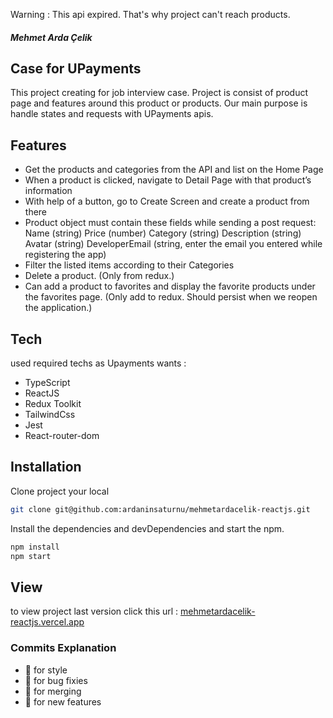 Warning : This api expired. That's why project can't reach products.

##### Mehmet Arda Çelik

## Case for UPayments

This project creating for job interview case. Project is consist of product page and features around this product or
products. Our main purpose is handle states and requests with UPayments apis.

## Features

- Get the products and categories from the API and list on the Home Page
- When a product is clicked, navigate to Detail Page with that product’s information
- With help of a button, go to Create Screen and create a product from there
- Product object must contain these fields while sending a post request:
  Name (string)
  Price (number)
  Category (string)
  Description (string)
  Avatar (string)
  DeveloperEmail (string, enter the email you entered while registering the app)
- Filter the listed items according to their Categories
- Delete a product. (Only from redux.)
- Can add a product to favorites and display the favorite products under the favorites page. (Only add to redux. Should
  persist when we reopen the application.)

## Tech

used required techs as Upayments wants :

- TypeScript
- ReactJS
- Redux Toolkit
- TailwindCss
- Jest
- React-router-dom

## Installation

Clone project your local

```sh
git clone git@github.com:ardaninsaturnu/mehmetardacelik-reactjs.git
```

Install the dependencies and devDependencies and start the npm.

```sh
npm install
npm start
```

## View

to view project last version click this
url : [mehmetardacelik-reactjs.vercel.app](https://mehmetardacelik-reactjs.vercel.app)

### Commits Explanation

- :rainbow:  for style
- :microbe:  for bug fixies
- :dna:  for merging
- :fairy:  for new features
